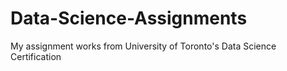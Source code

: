 # Data-Science-Assignments
My assignment works from University of Toronto's Data Science Certification
